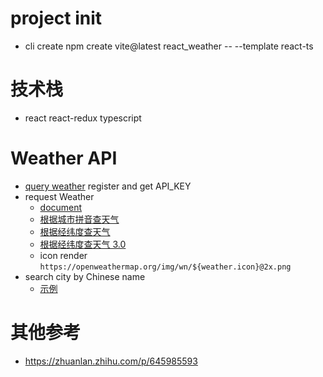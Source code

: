 # project init
- cli create  npm create vite@latest react_weather -- --template react-ts

# 技术栈
- react react-redux typescript

# Weather API
- [query weather](https://openweathermap.org/)  register  and  get API_KEY
- request Weather
  - [document](https://openweathermap.org/api/one-call-3#how)
  - [根据城市拼音查天气](https://api.openweathermap.org/data/2.5/weather?q=HangZhou&lang=zh_cn&appid=61c7d9aef3c704b7f8b0fd8000fc1ac5)
  - [根据经纬度查天气](https://api.openweathermap.org/data/2.5/weather?lat=39.9075&lon=116.3972&lang=zh_cn&appid=61c7d9aef3c704b7f8b0fd8000fc1ac5)
  - [根据经纬度查天气 3.0](https://api.openweathermap.org/data/3.0/onecall?lat=39.9075&lon=116.3972&lang=zh_cn&appid=61c7d9aef3c704b7f8b0fd8000fc1ac5)
  - icon render  `https://openweathermap.org/img/wn/${weather.icon}@2x.png`
- search city  by Chinese name
  - [示例](http://api.openweathermap.org/geo/1.0/direct?q=%E5%8E%BF&limit=5&lang=zh_cn&appid=61c7d9aef3c704b7f8b0fd8000fc1ac5)


# 其他参考
- https://zhuanlan.zhihu.com/p/645985593
